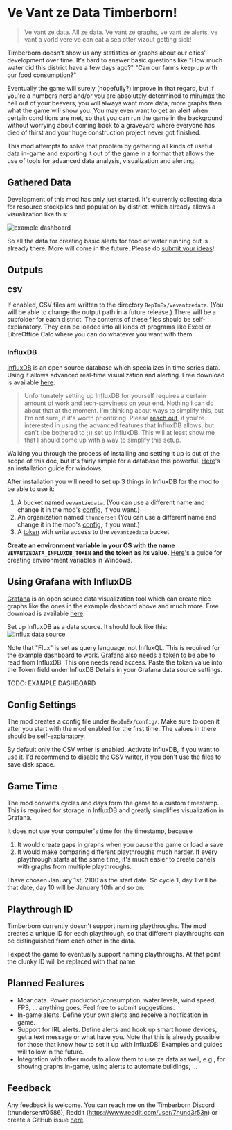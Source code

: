 # Ve Vant ze Data Timberborn!

> Ve vant ze data. All ze data. Ve vant ze graphs, ve vant ze alerts, ve vant a vorld vere ve can eat a sea otter vizout getting sick!

Timberborn doesn't show us any statistics or graphs about our cities' development over time. It's hard to answer basic questions like "How much water did this district have a few days ago?" "Can our farms keep up with our food consumption?"

Eventually the game will surely (hopefully?) improve in that regard, but if you're a numbers nerd and/or you are absolutely determined to min/max the hell out of your beavers, you will always want more data, more graphs than what the game will show you. You may even want to get an alert when certain conditions are met, so that you can run the game in the background without worrying about coming back to a graveyard where everyone has died of thirst and your huge construction project never got finished. 

This mod attempts to solve that problem by gathering all kinds of useful data in-game and exporting it out of the game in a format that allows the use of tools for advanced data analysis, visualization and alerting.


## Gathered Data

Development of this mod has only just started. It's currently collecting data for resource stockpiles and population by district, which already allows a visualization like this:

![example dashboard](docs/example_dashboard.png)

So all the data for creating basic alerts for food or water running out is already there. More will come in the future. Please do [submit your ideas](#feedback)!


## Outputs

### CSV

If enabled, CSV files are written to the directory `BepInEx/vevantzedata`. (You will be able to change the output path in a future release.) There will be a subfolder for each district. The contents of these files should be self-explanatory. They can be loaded into all kinds of programs like Excel or LibreOffice Calc where you can do whatever you want with them.

### InfluxDB

[InfluxDB](https://www.influxdata.com/products/influxdb/) is an open source database which specializes in time series data. Using it allows advanced real-time visualization and alerting. Free download is available [here](https://portal.influxdata.com/downloads/). 

> Unfortunately setting up InfluxDB for yourself requires a certain amount of work and tech-savviness on your end. Nothing I can do about that at the moment. I'm thinking about ways to simplify this, but I'm not sure, if it's worth prioritizing. Please [reach out](#feedback), if you're interested in using the advanced features that InfluxDB allows, but can't (be bothered to ;)) set up InfluxDB. This will at least show me that I should come up with a way to simplify this setup.

Walking you through the process of installing and setting it up is out of the scope of this doc, but it's fairly simple for a database this powerful. [Here](https://docs.influxdata.com/influxdb/v2.0/install/?t=Windows)'s an installation guide for windows.

After installation you will need to set up 3 things in InfluxDB for the mod to be able to use it:
1. A bucket named `vevantzedata`. (You can use a different name and change it in the mod's [config](#config-settings), if you want.)
2. An organization named `thundersen` (You can use a different name and change it in the mod's [config](#config-settings), if you want.)
3. A [token](https://docs.influxdata.com/influxdb/cloud/security/tokens/create-token/) with write access to the `vevantzedata` bucket

**Create an environment variable in your OS with the name `VEVANTZEDATA_INFLUXDB_TOKEN` and the token as its value.** [Here](https://helpdeskgeek.com/how-to/create-custom-environment-variables-in-windows/)'s a guide for creating environment variables in Windows.


## Using Grafana with InfluxDB

[Grafana](https://grafana.com/grafana/) is an open source data visualization tool which can create nice graphs like the ones in the example dasboard above and much more. Free download is available [here](https://grafana.com/grafana/download?pg=get&plcmt=selfmanaged-box1-cta1&edition=oss).

Set up InfluxDB as a data source. It should look like this:
![influx data source](docs/grafana_influx_data_source.png)

Note that "Flux" is set as query language, not InfluxQL. This is required for the example dashboard to work. 
Grafana also needs a [token](https://docs.influxdata.com/influxdb/cloud/security/tokens/create-token/) to be abe to read from InfluxDB. This one needs read access. Paste the token value into the Token field under InfluxDB Details in your Grafana data source settings.

TODO: EXAMPLE DASHBOARD

## <a name="config">Config Settings</a>

The mod creates a config file under `BepInEx/config/`. Make sure to open it after you start with the mod enabled for the first time. The values in there should be self-explanatory.

By default only the CSV writer is enabled. Activate InfluxDB, if you want to use it. I'd recommend to disable the CSV writer, if you don't use the files to save disk space.


## Game Time

The mod converts cycles and days form the game to a custom timestamp. This is required for storage in InfluxDB and greatly simplifies visualization in Grafana.

It does not use your computer's time for the timestamp, because
1. It would create gaps in graphs when you pause the game or load a save
2. It would make comparing different playthroughs much harder. If every playthrough starts at the same time, it's much easier to create panels with graphs from multiple playthroughs.

I have chosen January 1st, 2100 as the start date. So cycle 1, day 1 will be that date, day 10 will be January 10th and so on.


## Playthrough ID

Timberborn currently doesn't support naming playthroughs. The mod creates a unique ID for each playthrough, so that different playthroughs can be distinguished from each other in the data.

I expect the game to eventually support naming playthroughs. At that point the clunky ID will be replaced with that name.


## Planned Features

- Moar data. Power production/consumption, water levels, wind speed, FPS, ... anything goes. Feel free to submit suggestions.
- In-game alerts. Define your own alerts and receive a notification in game.
- Support for IRL alerts. Define alerts and hook up smart home devices, get a text message or what have you. Note that this is already possible for those that know how to set it up with InfluxDB! Examples and guides will follow in the future. 
- Integration with other mods to allow them to use ze data as well, e.g., for showing graphs in-game, using alerts to automate buildings, ...

## <a name="feedback">Feedback</a>

Any feedback is welcome. You can reach me on the Timberborn Discord (thundersen#0586), Reddit (https://www.reddit.com/user/7hund3r53n) or create a GitHub issue [here](https://github.com/thundersen/vevantzedata/issues).